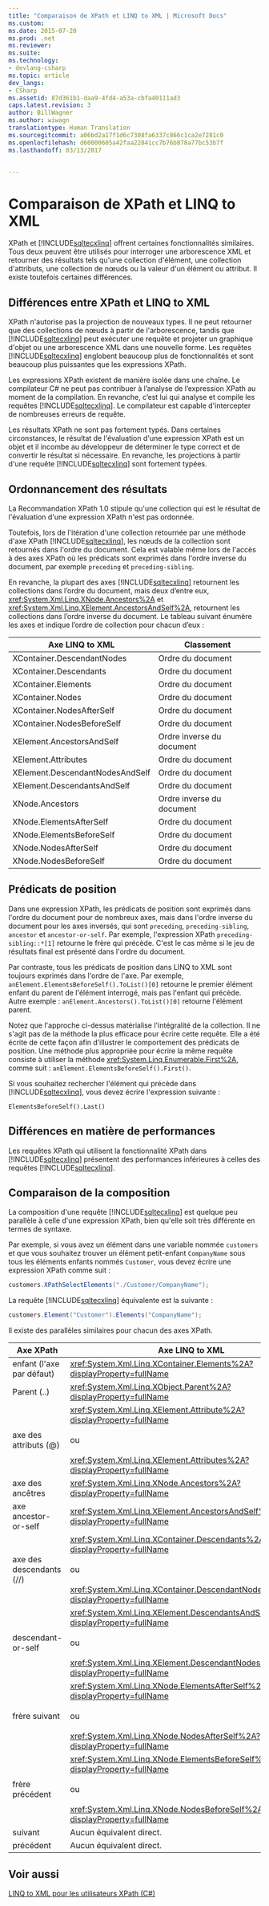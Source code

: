 ```yaml
---
title: "Comparaison de XPath et LINQ to XML | Microsoft Docs"
ms.custom: 
ms.date: 2015-07-20
ms.prod: .net
ms.reviewer: 
ms.suite: 
ms.technology:
- devlang-csharp
ms.topic: article
dev_langs:
- CSharp
ms.assetid: 87d361b1-daa9-4fd4-a53a-cbfa40111ad3
caps.latest.revision: 3
author: BillWagner
ms.author: wiwagn
translationtype: Human Translation
ms.sourcegitcommit: a06bd2a17f1d6c7308fa6337c866c1ca2e7281c0
ms.openlocfilehash: d60000605a42faa22841cc7b76b878a77bc53b7f
ms.lasthandoff: 03/13/2017


---
```

# <a name="comparison-of-xpath-and-linq-to-xml"></a>Comparaison de XPath et LINQ to XML
XPath et [!INCLUDE[sqltecxlinq](../../../../csharp/programming-guide/concepts/linq/includes/sqltecxlinq_md.md)] offrent certaines fonctionnalités similaires. Tous deux peuvent être utilisés pour interroger une arborescence XML et retourner des résultats tels qu'une collection d'élément, une collection d'attributs, une collection de nœuds ou la valeur d'un élément ou attribut. Il existe toutefois certaines différences.  
  
## <a name="differences-between-xpath-and-linq-to-xml"></a>Différences entre XPath et LINQ to XML  
 XPath n'autorise pas la projection de nouveaux types. Il ne peut retourner que des collections de nœuds à partir de l'arborescence, tandis que [!INCLUDE[sqltecxlinq](../../../../csharp/programming-guide/concepts/linq/includes/sqltecxlinq_md.md)] peut exécuter une requête et projeter un graphique d'objet ou une arborescence XML dans une nouvelle forme. Les requêtes [!INCLUDE[sqltecxlinq](../../../../csharp/programming-guide/concepts/linq/includes/sqltecxlinq_md.md)] englobent beaucoup plus de fonctionnalités et sont beaucoup plus puissantes que les expressions XPath.  
  
 Les expressions XPath existent de manière isolée dans une chaîne. Le compilateur C# ne peut pas contribuer à l’analyse de l’expression XPath au moment de la compilation. En revanche, c’est lui qui analyse et compile les requêtes [!INCLUDE[sqltecxlinq](../../../../csharp/programming-guide/concepts/linq/includes/sqltecxlinq_md.md)]. Le compilateur est capable d'intercepter de nombreuses erreurs de requête.  
  
 Les résultats XPath ne sont pas fortement typés. Dans certaines circonstances, le résultat de l'évaluation d'une expression XPath est un objet et il incombe au développeur de déterminer le type correct et de convertir le résultat si nécessaire. En revanche, les projections à partir d'une requête [!INCLUDE[sqltecxlinq](../../../../csharp/programming-guide/concepts/linq/includes/sqltecxlinq_md.md)] sont fortement typées.  
  
## <a name="result-ordering"></a>Ordonnancement des résultats  
 La Recommandation XPath 1.0 stipule qu'une collection qui est le résultat de l'évaluation d'une expression XPath n'est pas ordonnée.  
  
 Toutefois, lors de l'itération d'une collection retournée par une méthode d'axe XPath [!INCLUDE[sqltecxlinq](../../../../csharp/programming-guide/concepts/linq/includes/sqltecxlinq_md.md)], les nœuds de la collection sont retournés dans l'ordre du document. Cela est valable même lors de l'accès à des axes XPath où les prédicats sont exprimés dans l'ordre inverse du document, par exemple `preceding` et `preceding-sibling`.  
  
 En revanche, la plupart des axes [!INCLUDE[sqltecxlinq](../../../../csharp/programming-guide/concepts/linq/includes/sqltecxlinq_md.md)] retournent les collections dans l’ordre du document, mais deux d’entre eux, <xref:System.Xml.Linq.XNode.Ancestors%2A> et <xref:System.Xml.Linq.XElement.AncestorsAndSelf%2A>, retournent les collections dans l’ordre inverse du document. Le tableau suivant énumère les axes et indique l’ordre de collection pour chacun d’eux :  
  
|Axe LINQ to XML|Classement|  
|----------------------|--------------|  
|XContainer.DescendantNodes|Ordre du document|  
|XContainer.Descendants|Ordre du document|  
|XContainer.Elements|Ordre du document|  
|XContainer.Nodes|Ordre du document|  
|XContainer.NodesAfterSelf|Ordre du document|  
|XContainer.NodesBeforeSelf|Ordre du document|  
|XElement.AncestorsAndSelf|Ordre inverse du document|  
|XElement.Attributes|Ordre du document|  
|XElement.DescendantNodesAndSelf|Ordre du document|  
|XElement.DescendantsAndSelf|Ordre du document|  
|XNode.Ancestors|Ordre inverse du document|  
|XNode.ElementsAfterSelf|Ordre du document|  
|XNode.ElementsBeforeSelf|Ordre du document|  
|XNode.NodesAfterSelf|Ordre du document|  
|XNode.NodesBeforeSelf|Ordre du document|  
  
## <a name="positional-predicates"></a>Prédicats de position  
 Dans une expression XPath, les prédicats de position sont exprimés dans l'ordre du document pour de nombreux axes, mais dans l'ordre inverse du document pour les axes inversés, qui sont `preceding`, `preceding-sibling`, `ancestor` et `ancestor-or-self`. Par exemple, l'expression XPath `preceding-sibling::*[1]` retourne le frère qui précède. C'est le cas même si le jeu de résultats final est présenté dans l'ordre du document.  
  
 Par contraste, tous les prédicats de position dans LINQ to XML sont toujours exprimés dans l'ordre de l'axe. Par exemple, `anElement.ElementsBeforeSelf().ToList()[0]` retourne le premier élément enfant du parent de l'élément interrogé, mais pas l'enfant qui précède. Autre exemple : `anElement.Ancestors().ToList()[0]` retourne l'élément parent.  
  
 Notez que l'approche ci-dessus matérialise l'intégralité de la collection. Il ne s'agit pas de la méthode la plus efficace pour écrire cette requête. Elle a été écrite de cette façon afin d’illustrer le comportement des prédicats de position. Une méthode plus appropriée pour écrire la même requête consiste à utiliser la méthode <xref:System.Linq.Enumerable.First%2A>, comme suit : `anElement.ElementsBeforeSelf().First()`.  
  
 Si vous souhaitez rechercher l'élément qui précède dans [!INCLUDE[sqltecxlinq](../../../../csharp/programming-guide/concepts/linq/includes/sqltecxlinq_md.md)], vous devez écrire l'expression suivante :  
  
 `ElementsBeforeSelf().Last()`  
  
## <a name="performance-differences"></a>Différences en matière de performances  
 Les requêtes XPath qui utilisent la fonctionnalité XPath dans [!INCLUDE[sqltecxlinq](../../../../csharp/programming-guide/concepts/linq/includes/sqltecxlinq_md.md)] présentent des performances inférieures à celles des requêtes [!INCLUDE[sqltecxlinq](../../../../csharp/programming-guide/concepts/linq/includes/sqltecxlinq_md.md)].  
  
## <a name="comparison-of-composition"></a>Comparaison de la composition  
 La composition d'une requête [!INCLUDE[sqltecxlinq](../../../../csharp/programming-guide/concepts/linq/includes/sqltecxlinq_md.md)] est quelque peu parallèle à celle d'une expression XPath, bien qu'elle soit très différente en termes de syntaxe.  
  
 Par exemple, si vous avez un élément dans une variable nommée `customers` et que vous souhaitez trouver un élément petit-enfant `CompanyName` sous tous les éléments enfants nommés `Customer`, vous devez écrire une expression XPath comme suit :  
  
```csharp  
customers.XPathSelectElements("./Customer/CompanyName");  
```  
  
 La requête [!INCLUDE[sqltecxlinq](../../../../csharp/programming-guide/concepts/linq/includes/sqltecxlinq_md.md)] équivalente est la suivante :  
  
```csharp  
customers.Element("Customer").Elements("CompanyName");  
```  
  
 Il existe des parallèles similaires pour chacun des axes XPath.  
  
|Axe XPath|Axe LINQ to XML|  
|----------------|----------------------|  
|enfant (l'axe par défaut)|<xref:System.Xml.Linq.XContainer.Elements%2A?displayProperty=fullName>|  
|Parent (..)|<xref:System.Xml.Linq.XObject.Parent%2A?displayProperty=fullName>|  
|axe des attributs (@)|<xref:System.Xml.Linq.XElement.Attribute%2A?displayProperty=fullName><br /><br /> ou<br /><br /> <xref:System.Xml.Linq.XElement.Attributes%2A?displayProperty=fullName>|  
|axe des ancêtres|<xref:System.Xml.Linq.XNode.Ancestors%2A?displayProperty=fullName>|  
|axe ancestor-or-self|<xref:System.Xml.Linq.XElement.AncestorsAndSelf%2A?displayProperty=fullName>|  
|axe des descendants (//)|<xref:System.Xml.Linq.XContainer.Descendants%2A?displayProperty=fullName><br /><br /> ou<br /><br /> <xref:System.Xml.Linq.XContainer.DescendantNodes%2A?displayProperty=fullName>|  
|descendant-or-self|<xref:System.Xml.Linq.XElement.DescendantsAndSelf%2A?displayProperty=fullName><br /><br /> ou<br /><br /> <xref:System.Xml.Linq.XElement.DescendantNodesAndSelf%2A?displayProperty=fullName>|  
|frère suivant|<xref:System.Xml.Linq.XNode.ElementsAfterSelf%2A?displayProperty=fullName><br /><br /> ou<br /><br /> <xref:System.Xml.Linq.XNode.NodesAfterSelf%2A?displayProperty=fullName>|  
|frère précédent|<xref:System.Xml.Linq.XNode.ElementsBeforeSelf%2A?displayProperty=fullName><br /><br /> ou<br /><br /> <xref:System.Xml.Linq.XNode.NodesBeforeSelf%2A?displayProperty=fullName>|  
|suivant|Aucun équivalent direct.|  
|précédent|Aucun équivalent direct.|  
  
## <a name="see-also"></a>Voir aussi  
 [LINQ to XML pour les utilisateurs XPath (C#)](../../../../csharp/programming-guide/concepts/linq/linq-to-xml-for-xpath-users.md)
